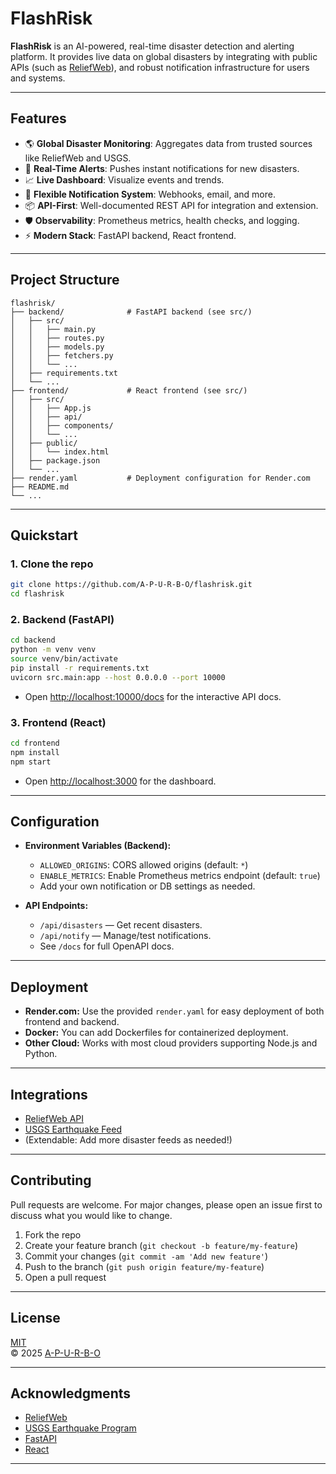 # FlashRisk

**FlashRisk** is an AI-powered, real-time disaster detection and alerting platform. It provides live data on global disasters by integrating with public APIs (such as [ReliefWeb](https://reliefweb.int/help/api)), and robust notification infrastructure for users and systems.

---

## Features

- 🌎 **Global Disaster Monitoring**: Aggregates data from trusted sources like ReliefWeb and USGS.
- 🚨 **Real-Time Alerts**: Pushes instant notifications for new disasters.
- 📈 **Live Dashboard**: Visualize events and trends.
- 🔔 **Flexible Notification System**: Webhooks, email, and more.
- 📦 **API-First**: Well-documented REST API for integration and extension.
- 🛡️ **Observability**: Prometheus metrics, health checks, and logging.
- ⚡ **Modern Stack**: FastAPI backend, React frontend.

---

## Project Structure

```
flashrisk/
├── backend/              # FastAPI backend (see src/)
│   ├── src/
│   │   ├── main.py
│   │   ├── routes.py
│   │   ├── models.py
│   │   ├── fetchers.py
│   │   └── ...
│   ├── requirements.txt
│   └── ...
├── frontend/             # React frontend (see src/)
│   ├── src/
│   │   ├── App.js
│   │   ├── api/
│   │   ├── components/
│   │   └── ...
│   ├── public/
│   │   └── index.html
│   ├── package.json
│   └── ...
├── render.yaml           # Deployment configuration for Render.com
├── README.md
└── ...
```

---

## Quickstart

### 1. Clone the repo

```sh
git clone https://github.com/A-P-U-R-B-O/flashrisk.git
cd flashrisk
```

### 2. Backend (FastAPI)

```sh
cd backend
python -m venv venv
source venv/bin/activate
pip install -r requirements.txt
uvicorn src.main:app --host 0.0.0.0 --port 10000
```

- Open [http://localhost:10000/docs](http://localhost:10000/docs) for the interactive API docs.

### 3. Frontend (React)

```sh
cd frontend
npm install
npm start
```

- Open [http://localhost:3000](http://localhost:3000) for the dashboard.

---

## Configuration

- **Environment Variables (Backend):**
  - `ALLOWED_ORIGINS`: CORS allowed origins (default: `*`)
  - `ENABLE_METRICS`: Enable Prometheus metrics endpoint (default: `true`)
  - Add your own notification or DB settings as needed.

- **API Endpoints:**
  - `/api/disasters` — Get recent disasters.
  - `/api/notify` — Manage/test notifications.
  - See `/docs` for full OpenAPI docs.

---

## Deployment

- **Render.com:** Use the provided `render.yaml` for easy deployment of both frontend and backend.
- **Docker:** You can add Dockerfiles for containerized deployment.
- **Other Cloud:** Works with most cloud providers supporting Node.js and Python.

---

## Integrations

- [ReliefWeb API](https://reliefweb.int/help/api)  
- [USGS Earthquake Feed](https://earthquake.usgs.gov/fdsnws/event/1/)
- (Extendable: Add more disaster feeds as needed!)

---

## Contributing

Pull requests are welcome. For major changes, please open an issue first to discuss what you would like to change.

1. Fork the repo
2. Create your feature branch (`git checkout -b feature/my-feature`)
3. Commit your changes (`git commit -am 'Add new feature'`)
4. Push to the branch (`git push origin feature/my-feature`)
5. Open a pull request

---

## License

[MIT](LICENSE)  
© 2025 [A-P-U-R-B-O](https://github.com/A-P-U-R-B-O)

---

## Acknowledgments

- [ReliefWeb](https://reliefweb.int/)
- [USGS Earthquake Program](https://earthquake.usgs.gov/)
- [FastAPI](https://fastapi.tiangolo.com/)
- [React](https://react.dev/)

---
